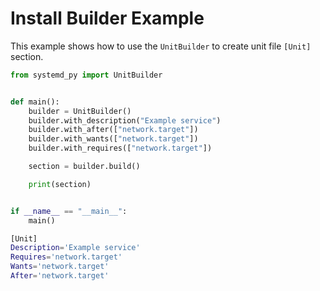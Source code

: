 # Install Builder Example

This example shows how to use the `UnitBuilder` to create unit file `[Unit]` section.

```python title="unit_builder.py" linenums="1"
from systemd_py import UnitBuilder


def main():
    builder = UnitBuilder()
    builder.with_description("Example service")
    builder.with_after(["network.target"])
    builder.with_wants(["network.target"])
    builder.with_requires(["network.target"])

    section = builder.build()

    print(section)


if __name__ == "__main__":
    main()
```

```bash title="output" linenums="1"
[Unit]
Description='Example service'
Requires='network.target'
Wants='network.target'
After='network.target'
```